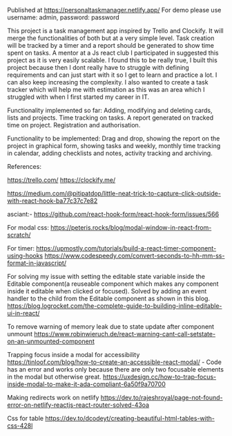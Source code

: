 Published at https://personaltaskmanager.netlify.app/
For demo please use username: admin, password: password

This project is a task management app inspired by Trello and Clockify. 
It will merge the functionalities of both but at a very simple level. Task creation will be tracked by a timer and a report should be generated to show time spent on tasks. 
A mentor at a Js react club I participated in suggested this project as it is very easily scalable. I found this to be really true, I built this project because then I dont really have to struggle with defining requirements and can just start with it so I get to learn and practice a lot. I can also keep increasing the complexity.
I also wanted to create a task tracker which will help me with estimation as this was an area which I struggled with when I first started my career in IT.

Functionality implemented so far: 
Adding, modifying and deleting cards, lists and projects. Time tracking on tasks. A report generated on tracked time on project. Registration and authorisation.

Functionality to be implemented:
Drag and drop, showing the report on the project in graphical form, showing tasks and weekly, monthly time tracking in calendar, adding checklists and notes, activity tracking and archiving.

References:

https://trello.com/
https://clockify.me/

https://medium.com/@pitipatdop/little-neat-trick-to-capture-click-outside-with-react-hook-ba77c37c7e82

asciant:- https://github.com/react-hook-form/react-hook-form/issues/566

For modal css:
https://peteris.rocks/blog/modal-window-in-react-from-scratch/

For timer:
https://upmostly.com/tutorials/build-a-react-timer-component-using-hooks
https://www.codespeedy.com/convert-seconds-to-hh-mm-ss-format-in-javascript/

For solving my issue with setting the editable state variable inside the Editable component(a reuseable component which makes any component inside it editable when clicked or focused). Solved by adding an event handler to the child from the Editable component as shown in this blog.
https://blog.logrocket.com/the-complete-guide-to-building-inline-editable-ui-in-react/

To remove warning of memory leak due to state update after component unmount
https://www.robinwieruch.de/react-warning-cant-call-setstate-on-an-unmounted-component

Trapping focus inside a modal for accessibility
https://tinloof.com/blog/how-to-create-an-accessible-react-modal/ - Code has an error and works only because there are only two focusable elements in the modal but otherwise great.
https://uxdesign.cc/how-to-trap-focus-inside-modal-to-make-it-ada-compliant-6a50f9a70700

Making redirects work on netlify
https://dev.to/rajeshroyal/page-not-found-error-on-netlify-reactjs-react-router-solved-43oa

Css for table
https://dev.to/dcodeyt/creating-beautiful-html-tables-with-css-428l
